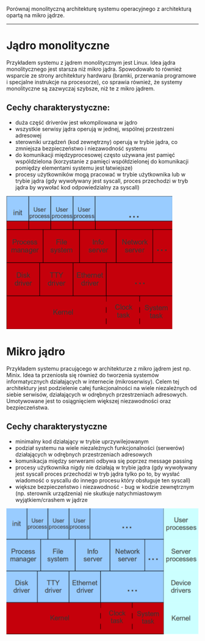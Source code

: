 Porównaj monolityczną architekturę systemu operacyjnego z architekturą opartą na mikro jądrze.

---

# Jądro monolityczne
Przykładem systemu z jądrem monolitycznym jest Linux. Idea jądra monolitycznego jest starsza niż mikro jądra. Spowodowało to również wsparcie ze strony architektury hardwaru (bramki, przerwania programowe i specjalne instrukcje na procesorze), co sprawia również, że systemy monolityczne są zazwyczaj szybsze, niż te z mikro jądrem.

## Cechy charakterystyczne:
* duża część driverów jest wkompilowana w jądro
* wszystkie serwisy jądra operują w jednej, wspólnej przestrzeni adresowej
* sterowniki urządzeń (kod zewnętrzny) operują w trybie jądra, co zmniejsza bezpieczeństwo i niezawodność systemu
* do komunikacji międzyprocesowej często używana jest pamięć wspóldzielona (korzystanie z pamięci współdzielonej do komunikacji pomiędzy elementami systemu jest łatwiejsze)
* procesy użytkowników mogą pracować w trybie użytkownika lub w trybie jądra (gdy wywoływany jest syscall, proces przechodzi w tryb jądra by wywołać kod odpowiedzialny za syscall)

![Jądro monolityczne (czerwony kolor - tryb jądra)](../../resources/III.6.6-Mono.png)

# Mikro jądro
Przykładem systemu pracującego w architekturze z mikro jądrem jest np. Minix. Idea ta przeniosła się również do tworzenia systemów informatycznych działających w internecie (mikroserwisy). Celem tej architektury jest podzielenie całej funkcjonalności na wiele niezależnych od siebie serwisów, działających w odrębnych przestrzeniach adresowych. Umotywowane jest to osiągnięciem większej niezawodności oraz bezpieczeństwa.

## Cechy charakterystyczne
* minimalny kod działający w trybie uprzywilejowanym
* podział systemu na wiele niezależnych funkcjonalności (serwerów) działających w odrębnych przestrzeniach adresowych
* komunikacja między serwerami odbywa się poprzez message passing
* procesy użytkownika nigdy nie działają w trybie jądra (gdy wywoływany jest syscall proces przechodzi w tryb jądra tylko po to, by wysłać wiadomość o syscallu do innego procesu który obsługuje ten syscall)
* większe bezpieczeństwo i niezawodność - bug w kodzie zewnętrznym (np. sterownik urządzenia) nie skutkuje natychmiastowym wyjątkiem/crashem w jądrze

![Mikro jądro (czerwony kolor - tryb jądra)](../../resources/III.6.6-Micro.png)